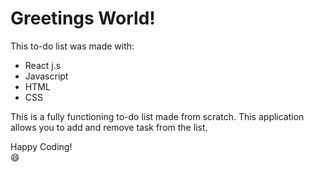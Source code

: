# Greetings World!

This to-do list was made with:

 - React j.s 
 - Javascript
 - HTML
 - CSS
 
This is a fully functioning to-do list made from scratch. This application allows you to add and remove task from the list. 

Happy Coding!   
:smile:
